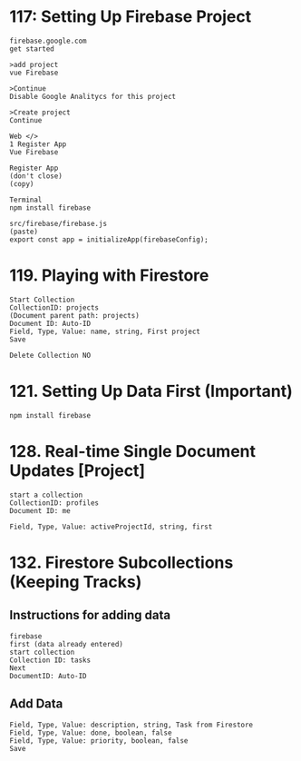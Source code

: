 # 117: Setting Up Firebase Project

```
firebase.google.com
get started

>add project
vue Firebase

>Continue
Disable Google Analitycs for this project

>Create project
Continue
```

```
Web </>
1 Register App
Vue Firebase

Register App
(don't close)
(copy)
```

```
Terminal
npm install firebase
```

```
src/firebase/firebase.js
(paste)
export const app = initializeApp(firebaseConfig);
```

# 119. Playing with Firestore

```
Start Collection
CollectionID: projects
(Document parent path: projects)
Document ID: Auto-ID
Field, Type, Value: name, string, First project
Save
```

```
Delete Collection NO
```

# 121. Setting Up Data First (Important)

```
npm install firebase
```

# 128. Real-time Single Document Updates [Project]

```
start a collection
CollectionID: profiles
Document ID: me

Field, Type, Value: activeProjectId, string, first
```

# 132. Firestore Subcollections (Keeping Tracks)

## Instructions for adding data

```
firebase
first (data already entered)
start collection
Collection ID: tasks
Next
DocumentID: Auto-ID
```

## Add Data

```
Field, Type, Value: description, string, Task from Firestore
Field, Type, Value: done, boolean, false
Field, Type, Value: priority, boolean, false
Save
```
